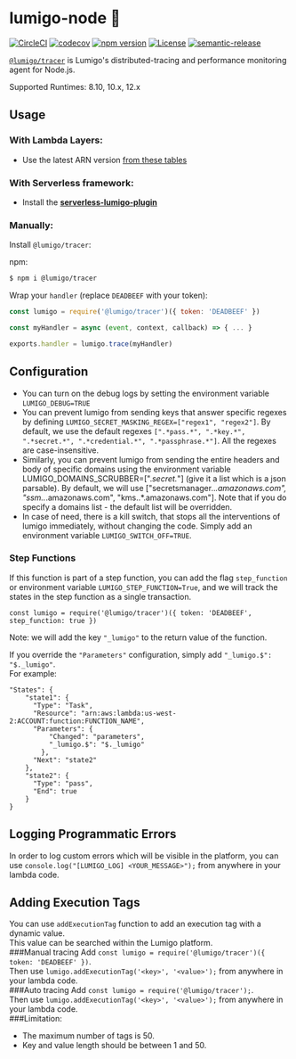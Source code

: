 # lumigo-node :stars:
[![CircleCI](https://circleci.com/gh/lumigo-io/lumigo-node.svg?style=svg&circle-token=47f40cb5e95e8532e73f69754fac65830b5e86a1)](https://circleci.com/gh/lumigo-io/lumigo-node)
[![codecov](https://codecov.io/gh/lumigo-io/lumigo-node/branch/master/graph/badge.svg?token=mUkKlI8ifC)](https://codecov.io/gh/lumigo-io/lumigo-node)
[![npm version](https://badge.fury.io/js/%40lumigo%2Ftracer.svg)](https://badge.fury.io/js/%40lumigo%2Ftracer)
[![License](https://img.shields.io/badge/License-Apache%202.0-blue.svg)](https://opensource.org/licenses/Apache-2.0)
[![semantic-release](https://img.shields.io/badge/%20%20%F0%9F%93%A6%F0%9F%9A%80-semantic--release-e10079.svg)](https://github.com/semantic-release/semantic-release)


[`@lumigo/tracer`](https://) is Lumigo's distributed-tracing and performance monitoring agent for Node.js.

Supported Runtimes: 8.10, 10.x, 12.x

 
## Usage 

### With Lambda Layers:
* Use the latest ARN version [from these tables](https://github.com/lumigo-io/lumigo-node/blob/master/layers)
### With Serverless framework:
* Install the [**serverless-lumigo-plugin**](https://github.com/lumigo-io/serverless-lumigo-plugin/blob/master/README.md)

### Manually:
Install `@lumigo/tracer`:

 npm: 
~~~bash
$ npm i @lumigo/tracer
~~~
    
Wrap your `handler` (replace `DEADBEEF` with your token):

~~~js
const lumigo = require('@lumigo/tracer')({ token: 'DEADBEEF' })

const myHandler = async (event, context, callback) => { ... }

exports.handler = lumigo.trace(myHandler)
~~~

## Configuration
* You can turn on the debug logs by setting the environment variable `LUMIGO_DEBUG=TRUE`
* You can prevent lumigo from sending keys that answer specific regexes by defining `LUMIGO_SECRET_MASKING_REGEX=["regex1", "regex2"]`. By default, we use the default regexes `[".*pass.*", ".*key.*", ".*secret.*", ".*credential.*", ".*passphrase.*"]`. All the regexes are case-insensitive.
* Similarly, you can prevent lumigo from sending the entire headers and body of specific domains using the environment variable LUMIGO_DOMAINS_SCRUBBER=[".*secret.*"] (give it a list which is a json parsable). By default, we will use ["secretsmanager\..*\.amazonaws\.com", "ssm\..*\.amazonaws\.com", "kms\..*\.amazonaws\.com"].
Note that if you do specify a domains list - the default list will be overridden.
* In case of need, there is a kill switch, that stops all the interventions of lumigo immediately, without changing the code. Simply add an environment variable `LUMIGO_SWITCH_OFF=TRUE`.

### Step Functions
If this function is part of a step function, you can add the flag `step_function` or environment variable `LUMIGO_STEP_FUNCTION=True`, and we will track the states in the step function as a single transaction.
```
const lumigo = require('@lumigo/tracer')({ token: 'DEADBEEF', step_function: true })
```
Note: we will add the key `"_lumigo"` to the return value of the function. 

If you override the `"Parameters"` configuration, simply add `"_lumigo.$": "$._lumigo"`. <br/>
For example:
```
"States": {
    "state1": {
      "Type": "Task",
      "Resource": "arn:aws:lambda:us-west-2:ACCOUNT:function:FUNCTION_NAME",
      "Parameters": {
          "Changed": "parameters",
          "_lumigo.$": "$._lumigo"
        },
      "Next": "state2"
    },
    "state2": {
      "Type": "pass",
      "End": true
    }
}
```

## Logging Programmatic Errors
In order to log custom errors which will be visible in the platform, you can use `console.log("[LUMIGO_LOG] <YOUR_MESSAGE>");` from anywhere in your lambda code.

## Adding Execution Tags
You can use `addExecutionTag` function to add an execution tag with a dynamic value.<br/>
This value can be searched within the Lumigo platform.<br/>
###Manual tracing
Add `const lumigo = require('@lumigo/tracer')({ token: 'DEADBEEF' })`.<br/>
Then use `lumigo.addExecutionTag('<key>', '<value>');` from anywhere in your lambda code.<br/>
###Auto tracing
Add `const lumigo = require('@lumigo/tracer');`.<br/>
Then use `lumigo.addExecutionTag('<key>', '<value>');` from anywhere in your lambda code.<br/>
###Limitation:
* The maximum number of tags is 50.
* Key and value length should be between 1 and 50.